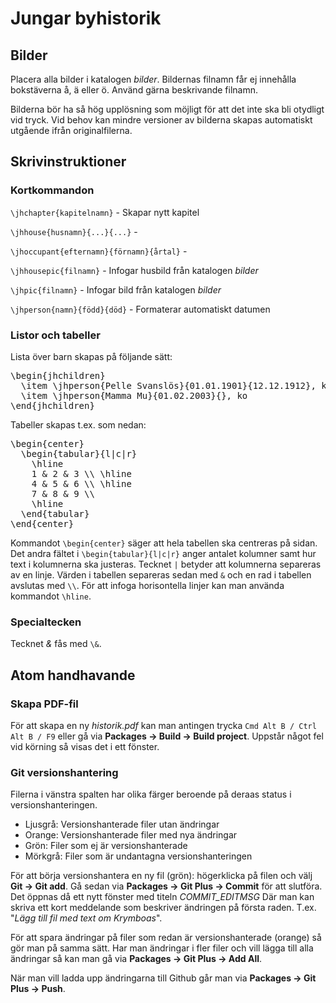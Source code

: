# Jungar byhistorik

## Bilder

Placera alla bilder i katalogen *bilder*. Bildernas filnamn får ej innehålla bokstäverna å, ä eller ö. Använd gärna beskrivande filnamn.

Bilderna bör ha så hög upplösning som möjligt för att det inte ska bli otydligt vid tryck. Vid behov kan mindre versioner av bilderna skapas automatiskt utgående ifrån originalfilerna.


## Skrivinstruktioner


### Kortkommandon

`\jhchapter{kapitelnamn}` - Skapar nytt kapitel

`\jhhouse{husnamn}{...}{...}` -

`\jhoccupant{efternamn}{förnamn}{årtal}` -

`\jhhousepic{filnamn}` - Infogar husbild från katalogen *bilder*

`\jhpic{filnamn}` - Infogar bild från katalogen *bilder*

`\jhperson{namn}{född}{död}` - Formaterar automatiskt datumen


### Listor och tabeller

Lista över barn skapas på följande sätt:

<pre>
\begin{jhchildren}
  \item \jhperson{Pelle Svanslös}{01.01.1901}{12.12.1912}, katt
  \item \jhperson{Mamma Mu}{01.02.2003}{}, ko
\end{jhchildren}</pre>

Tabeller skapas t.ex. som nedan:

<pre>
\begin{center}
  \begin{tabular}{l|c|r}
    \hline
    1 & 2 & 3 \\ \hline
    4 & 5 & 6 \\ \hline
    7 & 8 & 9 \\
    \hline
  \end{tabular}
\end{center}</pre>

Kommandot `\begin{center}` säger att hela tabellen ska centreras på sidan. Det andra fältet i `\begin{tabular}{l|c|r}` anger antalet kolumner samt hur text i kolumnerna ska justeras. Tecknet `|` betyder att kolumnerna separeras av en linje. Värden i tabellen separeras sedan med `&` och en rad i tabellen avslutas med `\\`. För att infoga horisontella linjer kan man använda kommandot `\hline`.


### Specialtecken

Tecknet *&* fås med `\&`.


## Atom handhavande

### Skapa PDF-fil

För att skapa en ny *historik.pdf* kan man antingen trycka `Cmd Alt B / Ctrl Alt B / F9` eller gå via **Packages -> Build -> Build project**. Uppstår något fel vid körning så visas det i ett fönster.

### Git versionshantering

Filerna i vänstra spalten har olika färger beroende på deraas status i versionshanteringen.

- Ljusgrå: Versionshanterade filer utan ändringar
- Orange: Versionshanterade filer med nya ändringar
- Grön: Filer som ej är versionshanterade
- Mörkgrå: Filer som är undantagna versionshanteringen

För att börja versionshantera en ny fil (grön): högerklicka på filen och välj **Git -> Git add**. Gå sedan via **Packages -> Git Plus -> Commit** för att slutföra. Det öppnas då ett nytt fönster med titeln *COMMIT_EDITMSG* Där man kan skriva ett kort meddelande som beskriver ändringen på första raden. T.ex. "*Lägg till fil med text om Krymboas*".

För att spara ändringar på filer som redan är versionshanterade (orange) så gör man på samma sätt. Har man ändringar i fler filer och vill lägga till alla ändringar så kan man gå via **Packages -> Git Plus -> Add All**.

När man vill ladda upp ändringarna till Github går man via **Packages -> Git Plus -> Push**.
